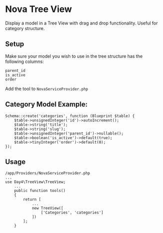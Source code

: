 # Nova Tree View

Display a model in a Tree View with drag and drop functionality.
Useful for category structure.

## Setup

Make sure your model you wish to use in the tree structure has the following columns:
```
parent_id
is_active
order
```

Add the tool to `NovaServiceProvider.php`


## Category Model Example:

```
Schema::create('categories', function (Blueprint $table) {
    $table->unsignedInteger('id')->autoIncrement();
    $table->string('title');
    $table->string('slug');
    $table->unsignedInteger('parent_id')->nullable();
    $table->boolean('is_active')->default(true);
    $table->tinyInteger('order')->default(0);
});
```

## Usage

```
/app/Providers/NovaServiceProvider.php
...
use Day4\TreeView\TreeView;
    ...
    public function tools()
    {
        return [
            ...
            new TreeView([
                ['Categories', 'categories']
            ])
        ];
    }
```